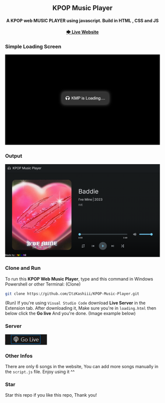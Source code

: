 <div align="center">
<h2 align="center">KPOP Music Player</h2>

<h4 align="center">A KPOP web MUSIC PLAYER using javascript. Build in HTML , CSS and JS</h4>

<a href="https://itzkashiii.github.io/KPOP-Music-Player/"><strong>🡆 Live Website</strong></a>
</div>

### Simple Loading Screen

![KPOP Music Player Loading](./images/example1.png "MusicPlayerLoading Example")


### Output
![KPOP Music Player](./images/example2.png "MusicPlayer Example")


### Clone and Run
To run this __**KPOP Web Music Player**__, type and this command in Windows Powershell or other Terminal:
(Clone)
```bash
git clone https://github.com/ItzKashiii/KPOP-Music-Player.git
```
(Run)
If you're using `Visual Studio Code` download **Live Server** in the Extension tab. After downloading it, Make sure you're in `loading.html` then below click the **Go live** And you're done. (Image example below)
### Server
![Server](./images/example3.png "Server Example")


### Other Infos
There are only 6 songs in the website, You can add more songs manually in the ```script.js``` file. Enjoy using it ^^


### Star
Star this repo if you like this repo, Thank you!
